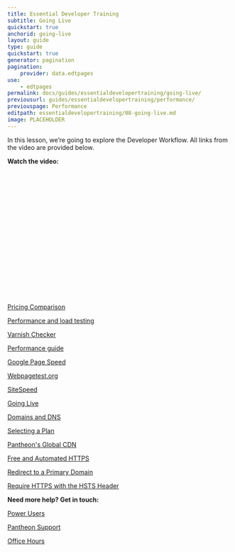 ```yaml
---
title: Essential Developer Training
subtitle: Going Live
quickstart: true
anchorid: going-live
layout: guide
type: guide
quickstart: true
generator: pagination
pagination:
    provider: data.edtpages
use:
    - edtpages
permalink: docs/guides/essentialdevelopertraining/going-live/
previousurl: guides/essentialdevelopertraining/performance/
previouspage: Performance
editpath: essentialdevelopertraining/08-going-live.md
image: PLACEHOLDER
---
```


In this lesson, we’re going to explore the Developer Workflow. 
All links from the video are provided below.

**Watch the video:**

<script src="https://fast.wistia.com/embed/medias/azplm7zg2g.jsonp" async></script><script src="https://fast.wistia.com/assets/external/E-v1.js" async></script><div class="wistia_responsive_padding" style="padding:56.25% 0 0 0;position:relative;"><div class="wistia_responsive_wrapper" style="height:100%;left:0;position:absolute;top:0;width:100%;"><div class="wistia_embed wistia_async_azplm7zg2g videoFoam=true" style="height:100%;position:relative;width:100%"><div class="wistia_swatch" style="height:100%;left:0;opacity:0;overflow:hidden;position:absolute;top:0;transition:opacity 200ms;width:100%;"><img data-proofer-ignore src="https://fast.wistia.com/embed/medias/azplm7zg2g/swatch" style="filter:blur(5px);height:100%;object-fit:contain;width:100%;" alt="" onload="this.parentNode.style.opacity=1;" /></div></div></div></div>

[Pricing Comparison](https://pantheon.io/plans/pricing-comparison)

[Performance and load testing](https://pantheon.io/docs/load-and-performance-testing/)

[Varnish Checker](http://varnishcheck.pantheon.io/)

[Performance guide](https://pantheon.io/docs/guides/frontend-performance/)

[Google Page Speed](https://developers.google.com/speed/pagespeed/insights/)

[Webpagetest.org](https://www.webpagetest.org)

[SiteSpeed](https://www.sitespeed.io/)

[Going Live](https://pantheon.io/docs/going-live)

[Domains and DNS](https://pantheon.io/docs/domains/)

[Selecting a Plan](https://pantheon.io/docs/select-plan/)

[Pantheon's Global CDN](https://pantheon.io/docs/global-cdn/)

[Free and Automated HTTPS](https://pantheon.io/docs/free-https/)

[Redirect to a Primary Domain](https://pantheon.io/docs/redirects/#redirect-to-https)

[Require HTTPS with the HSTS Header](https://pantheon.io/docs/hsts/)


**Need more help? Get in touch:**

[Power Users](https://pantheon.io/docs/power-users/)

[Pantheon Support](https://pantheon.io/docs/support/)

[Office Hours](https://pantheon.io/agencies/office-hours)



